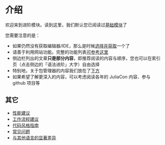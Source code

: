 # 介绍
欢迎来到进阶模块。读到这里，我们默认您已阅读过[基础模块](../basic/setup_environment.md)了

您需要注意的是：
- 如果仍然没有获取编辑器/IDE，那么是时候[选择并获取](../meta/how_to_learn.md#工具)一个了
- 请善于利用网站功能。完整的功能列表[可参考这里](https://juliaroadmap.github.io/DoctreePages.jl/docs/zh/features.html)
- 侧边栏列出的文章**只是部分内容**，即推荐阅读的内容与顺序，您也可以在索引页（点击侧边的「语法进阶」大字）自由选择
- 特别地，关于包管理器的内容我们放在了[下方](../blog/packages/introduction.md)
- 如果希望了解更深入的内容，可以考虑阅读各年的 JuliaCon 内容、参与 github 项目等

## 其它
* [性能建议](https://docs.juliacn.com/latest/manual/performance-tips/)
* [工作流程建议](https://docs.juliacn.com/latest/manual/workflow-tips/)
* [代码风格指南](https://docs.juliacn.com/latest/manual/style-guide/)
* [常见问题](https://docs.juliacn.com/latest/manual/faq/)
* [与其他语言的显著差异](https://docs.juliacn.com/latest/manual/noteworthy-differences/)
